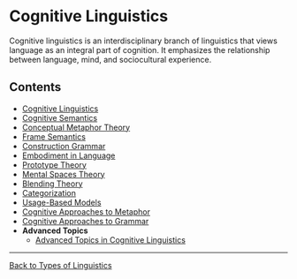 # Cognitive Linguistics

Cognitive linguistics is an interdisciplinary branch of linguistics that views language as an integral part of cognition. It emphasizes the relationship between language, mind, and sociocultural experience.

## Contents

- [Cognitive Linguistics](Cognitive-Linguistics.md)
- [Cognitive Semantics](Cognitive-Semantics.md)
- [Conceptual Metaphor Theory](Conceptual-Metaphor-Theory.md)
- [Frame Semantics](Frame-Semantics.md)
- [Construction Grammar](Construction-Grammar.md)
- [Embodiment in Language](Embodiment-in-Language.md)
- [Prototype Theory](Prototype-Theory.md)
- [Mental Spaces Theory](Mental-Spaces-Theory.md)
- [Blending Theory](Blending-Theory.md)
- [Categorization](Categorization.md)
- [Usage-Based Models](Usage-Based-Models.md)
- [Cognitive Approaches to Metaphor](Cognitive-Approaches-to-Metaphor.md)
- [Cognitive Approaches to Grammar](Cognitive-Approaches-to-Grammar.md)
- **Advanced Topics**
  - [Advanced Topics in Cognitive Linguistics](Advanced/README.md)

---

[Back to Types of Linguistics](../README.md)
